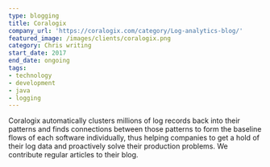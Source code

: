 ```yaml
---
type: blogging
title: Coralogix
company_url: 'https://coralogix.com/category/Log-analytics-blog/'
featured_image: /images/clients/coralogix.png
category: Chris writing
start_date: 2017
end_date: ongoing
tags:
- technology
- development
- java
- logging
---
```


Coralogix automatically clusters millions of log records back into their patterns and finds connections between those patterns to form the baseline flows of each software individually, thus helping companies to get a hold of their log data and proactively solve their production problems. We contribute regular articles to their blog.
